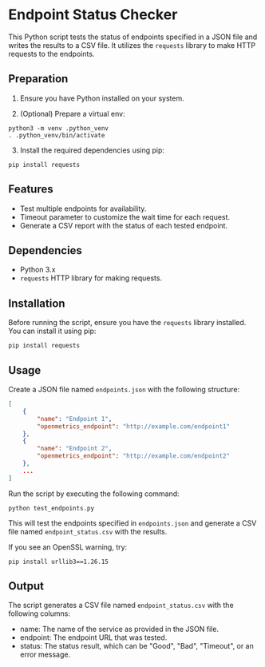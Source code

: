 # Endpoint Status Checker

This Python script tests the status of endpoints specified in a JSON file and writes the results to a CSV file. It utilizes the `requests` library to make HTTP requests to the endpoints.

## Preparation

1. Ensure you have Python installed on your system.

2. (Optional) Prepare a virtual env:
```
python3 -m venv .python_venv
. .python_venv/bin/activate
```

3. Install the required dependencies using pip:
```
pip install requests
```

## Features

- Test multiple endpoints for availability.
- Timeout parameter to customize the wait time for each request.
- Generate a CSV report with the status of each tested endpoint.

## Dependencies

- Python 3.x
- `requests` HTTP library for making requests.

## Installation

Before running the script, ensure you have the `requests` library installed. You can install it using pip:

```
pip install requests
```

## Usage

Create a JSON file named `endpoints.json` with the following structure:
```json
[
    {
        "name": "Endpoint 1",
        "openmetrics_endpoint": "http://example.com/endpoint1"
    },
    {
        "name": "Endpoint 2",
        "openmetrics_endpoint": "http://example.com/endpoint2"
    },
    ...
]

```

Run the script by executing the following command:
```
python test_endpoints.py
```

This will test the endpoints specified in `endpoints.json` and generate a CSV file named `endpoint_status.csv` with the results.

If you see an OpenSSL warning, try:
```
pip install urllib3==1.26.15
```

## Output

The script generates a CSV file named `endpoint_status.csv` with the following columns:
- name: The name of the service as provided in the JSON file.
- endpoint: The endpoint URL that was tested.
- status: The status result, which can be "Good", "Bad", "Timeout", or an error message.